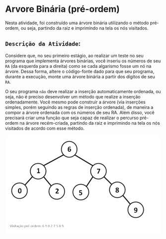 # Arvore Binária (pré-ordem)

Nesta atividade, foi construído uma árvore binária utilizando o método pré-ordem, ou seja, partindo da raiz e imprimindo na tela os nós visitados.

## `Descrição da Atividade`:
Considere que, no seu primeiro estágio, ao realizar um teste no seu programa que implementa árvores binárias, você inseriu os números de seu `RA` (da esquerda para a direita) como se cada algarismo fosse um nó na árvore. Dessa forma, altere o código-fonte dado para que seu programa, durante a execução, monte uma árvore binária a partir dos dígitos de seu `RA`. 

O seu programa `não` deve realizar a inserção automaticamente ordenada, ou seja, não é preciso desenvolver um método que realize a inserção ordenadamente. Você mesmo pode construir a árvore (via inserções simples, porém seguindo as regras de inserção ordenada), de maneira a compor a árvore ordenada com os números de seu RA. 
Além disso, você precisará criar uma função que seja capaz de realizar o percurso pré-ordem na árvore recém-criada, partindo da raiz e imprimindo na tela os nós visitados de acordo com esse método.

<img src="img/pre-ordem.jpg" alt="arvore-binaria"/>

